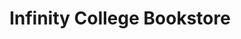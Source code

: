 ---
title: "Infinity College Bookstore"
url: /huntsville/infinity-college-bookstore/
shop: books
---